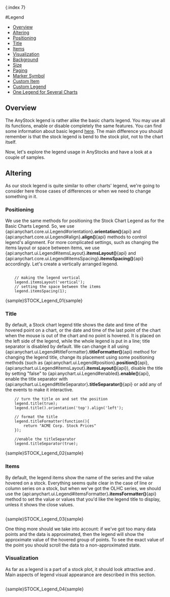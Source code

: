 {:index 7}

#Legend

* [Overview](#overview)
* [Altering](#altering)
 * [Positioning](#positioning)
 * [Title](#title)
 * [Items](#items)
 * [Visualization](#visualization)
  * [Background](#background)
  * [Size](#size)
  * [Paging](#paging)
  * [Marker Symbol](#marker_symbol)
 * [Custom Item](#custom_item)
 * [Custom Legend](#custom_legend)
 * [One Legend for Several Charts](#one_legend_for_several_charts)


## Overview

The AnyStock legend is rather alike the basic charts legend. You may use all its functions, enable or disable completely the same features. You can find some information about basic legend [here](../Common_Settings/Legend). The main difference you should remember is that the stock legend is bend to the stock plot, not to the chart itself.

Now, let's explore the legend usage in AnyStocks and have a look at a couple of samples.


## Altering

As our stock legend is quite similar to other charts' legend, we're going to consider here those cases of differences or when we need to change something in it.

### Positioning

We use the same methods for positioning the Stock Chart Legend as for the Basic Charts Legend. So, we use {api:anychart.core.ui.Legend#orientation}**.orientation()**{api} and {api:anychart.core.ui.Legend#align}**.align()**{api} methods to control legend's alignment. For more complicated settings, such as changing the items layout or space between items, we use {api:anychart.ui.Legend#itemsLayout}**.itemsLayout()**{api} and {api:anychart.core.ui.Legend#itemsSpacing}**.itemsSpacing()**{api} accordingly. Let's create a vertically arranged legend.

```

	// making the legend vertical
	legend.itemsLayout('vertical');
	// setting the space between the items
	legend.itemsSpacing(1);

```

{sample}STOCK\_Legend\_01{sample}

### Title

By default, a Stock chart legend title shows the date and time of the hovered point on a chart, or the date and time of the last point of the chart when the mouse is out of the chart and no point is hovered. It is placed on the left side of the legend, while the whole legend is put in a line; title separator is disabled by default. We can change it all using {api:anychart.ui.Legend#titleFormatter}**.titleFormatter()**{api} method for changing the legend title, change its placement using some positioning methods (such as {api:anychart.ui.Legend#position}**.position()**{api}, {api:anychart.ui.Legend#itemsLayout}**.itemsLayout()**{api}), disable the title by setting "false" to {api:anychart.ui.Legend#enabled}**.enable()**{api}, enable the title separator with {api:anychart.ui.Legend#titleSeparator}**.titleSeparator()**{api} or add any of the events to make it interactive. 


```
	// turn the title on and set the position
	legend.title(true);
	legend.title().orientation('top').align('left');

	// format the title
	legend.titleFormatter(function(){
	    return "ACME Corp. Stock Prices"
	});

	//enable the titleSeparator
	legend.titleSeparator(true);
```

{sample}STOCK\_Legend\_02{sample}


### Items

By default, the legend items show the name of the series and the value hovered on a stock. Everything seems quite clear in the case of line or column series on a stock, but when we've got the OLHC series, we should use the {api:anychart.ui.Legend#itemsFormatter}**.itemsFormatter()**{api} method to set the value or values that you'd like the legend title to display, unless it shows the close values.


```
```

{sample}STOCK\_Legend\_03{sample}

One thing more should we take into account: if we've got too many data points and the data is approximated, then the legend will show the approximate value of the hovered group of points. To see the exact value of the point you should scroll the data to a non-approximated state.


### Visualization

As far as a legend is a part of a stock plot, it should look attractive and . Main aspects of legend visual appearance are described in this section.

```
```

{sample}STOCK\_Legend\_04{sample}

